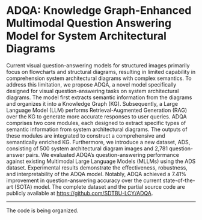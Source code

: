# ADQA: Knowledge Graph-Enhanced Multimodal Question Answering Model for System Architectural Diagrams
Current visual question-answering models for structured images primarily focus on flowcharts and structural diagrams, resulting in limited capability in comprehension system architectural diagrams with complex semantics. To address this limitation, we propose ADQA, a novel model specifically designed for visual question-answering tasks on system architectural diagrams. The model first extracts semantic information from the diagrams and organizes it into a Knowledge Graph (KG). Subsequently, a Large Language Model (LLM) performs Retrieval-Augmented Generation (RAG) over the KG to generate more accurate responses to user queries. ADQA comprises two core modules, each designed to extract specific types of semantic information from system architectural diagrams. The outputs of these modules are integrated to construct a comprehensive and semantically enriched KG. Furthermore, we introduce a new dataset, ADS, consisting of 500 system architectural diagram images and 2,781 question-answer pairs. We evaluated ADQA’s question-answering performance against existing Multimodal Large Language Models (MLLMs) using the ADS dataset. Experimental results demonstrate the effectiveness, robustness, and interpretability of the ADQA model. Notably, ADQA achieved a 7.41\% improvement in question-answering accuracy over the current state-of-the-art (SOTA) model. The complete dataset and the partial source code are publicly available at https://github.com/SDTBU-LCY/ADQA.
***
The code is being organized.
